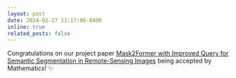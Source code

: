 ```yaml
---
layout: post
date: 2024-02-27 11:17:00-0400
inline: true
related_posts: false
---
```


Congratulations on our project paper [Mask2Former with Improved Query for Semantic Segmentation in Remote-Sensing Images](https://www.mdpi.com/2701890) being accepted by Mathematics! ✨
